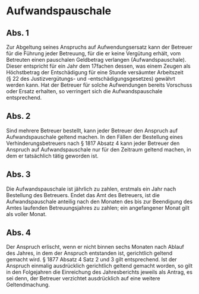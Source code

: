 # Aufwandspauschale



## Abs. 1

 Zur Abgeltung seines Anspruchs auf Aufwendungsersatz kann der Betreuer für die Führung jeder Betreuung, für die er keine Vergütung erhält, vom Betreuten einen pauschalen Geldbetrag verlangen (Aufwandspauschale). Dieser entspricht für ein Jahr dem 17fachen dessen, was einem Zeugen als Höchstbetrag der Entschädigung für eine Stunde versäumter Arbeitszeit (§ 22 des Justizvergütungs- und -entschädigungsgesetzes) gewährt werden kann. Hat der Betreuer für solche Aufwendungen bereits Vorschuss oder Ersatz erhalten, so verringert sich die Aufwandspauschale entsprechend.

## Abs. 2

 Sind mehrere Betreuer bestellt, kann jeder Betreuer den Anspruch auf Aufwandspauschale geltend machen. In den Fällen der Bestellung eines Verhinderungsbetreuers nach § 1817 Absatz 4 kann jeder Betreuer den Anspruch auf Aufwandspauschale nur für den Zeitraum geltend machen, in dem er tatsächlich tätig geworden ist.

## Abs. 3

 Die Aufwandspauschale ist jährlich zu zahlen, erstmals ein Jahr nach Bestellung des Betreuers. Endet das Amt des Betreuers, ist die Aufwandspauschale anteilig nach den Monaten des bis zur Beendigung des Amtes laufenden Betreuungsjahres zu zahlen; ein angefangener Monat gilt als voller Monat.

## Abs. 4

 Der Anspruch erlischt, wenn er nicht binnen sechs Monaten nach Ablauf des Jahres, in dem der Anspruch entstanden ist, gerichtlich geltend gemacht wird. § 1877 Absatz 4 Satz 2 und 3 gilt entsprechend. Ist der Anspruch einmalig ausdrücklich gerichtlich geltend gemacht worden, so gilt in den Folgejahren die Einreichung des Jahresberichts jeweils als Antrag, es sei denn, der Betreuer verzichtet ausdrücklich auf eine weitere Geltendmachung. 

